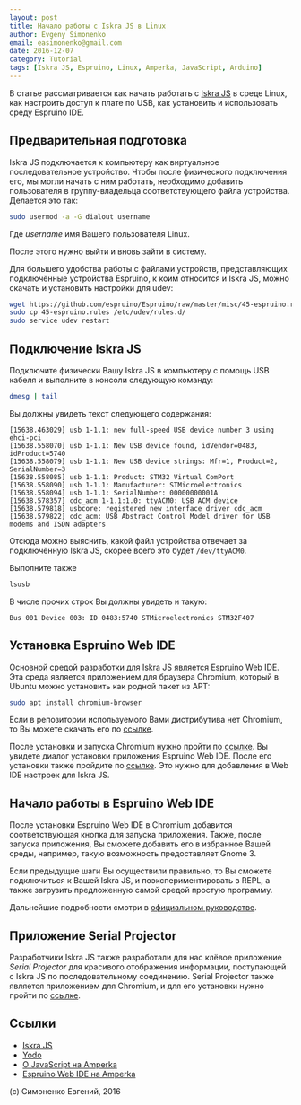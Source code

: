 ```yaml
---
layout: post
title: Начало работы с Iskra JS в Linux
author: Evgeny Simonenko
email: easimonenko@gmail.com
date: 2016-12-07
category: Tutorial
tags: [Iskra JS, Espruino, Linux, Amperka, JavaScript, Arduino]
---
```


В статье рассматривается как начать работать с [Iskra JS][] в среде
Linux, как настроить доступ к плате по USB, как установить и использовать
среду Espruino IDE.

<!-- end-of-lead -->

## Предварительная подготовка

Iskra JS подключается к компьютеру как виртуальное последовательное устройство.
Чтобы после физического подключения его, мы могли начать с ним работать,
необходимо добавить пользователя в группу-владельца соответствующего файла
устройства. Делается это так:

``` sh
sudo usermod -a -G dialout username
```

Где _username_ имя Вашего пользователя Linux.

После этого нужно выйти и вновь зайти в систему.

Для большего удобства работы с файлами устройств, представляющих подключённые
устройства Espruino, к коим относится и Iskra JS, можно скачать и установить
настройки для udev:

``` sh
wget https://github.com/espruino/Espruino/raw/master/misc/45-espruino.rules
sudo cp 45-espruino.rules /etc/udev/rules.d/
sudo service udev restart
```

## Подключение Iskra JS

Подключите физически Вашу Iskra JS в компьютеру с помощь USB кабеля и выполните
в консоли следующую команду:

``` sh
dmesg | tail
```

Вы должны увидеть текст следующего содержания:

``` plain
[15638.463029] usb 1-1.1: new full-speed USB device number 3 using ehci-pci
[15638.558070] usb 1-1.1: New USB device found, idVendor=0483, idProduct=5740
[15638.558079] usb 1-1.1: New USB device strings: Mfr=1, Product=2, SerialNumber=3
[15638.558085] usb 1-1.1: Product: STM32 Virtual ComPort
[15638.558090] usb 1-1.1: Manufacturer: STMicroelectronics
[15638.558094] usb 1-1.1: SerialNumber: 00000000001A
[15638.578357] cdc_acm 1-1.1:1.0: ttyACM0: USB ACM device
[15638.579818] usbcore: registered new interface driver cdc_acm
[15638.579822] cdc_acm: USB Abstract Control Model driver for USB modems and ISDN adapters
```

Отсюда можно выяснить, какой файл устройства отвечает за подключённую Iskra JS,
скорее всего это будет `/dev/ttyACM0`.

Выполните также

``` sh
lsusb
```

В числе прочих строк Вы должны увидеть и такую:

``` plain
Bus 001 Device 003: ID 0483:5740 STMicroelectronics STM32F407
```

## Установка Espruino Web IDE

Основной средой разработки для Iskra JS является Espruino Web IDE. Эта среда
является приложением для браузера Chromium, который в Ubuntu можно установить
как родной пакет из APT:

``` sh
sudo apt install chromium-browser
```

Если в репозитории используемого Вами дистрибутива нет Chromium, то Вы можете
скачать его по
[ссылке](http://www.chromium.org/getting-involved/download-chromium).

После установки и запуска Chromium нужно пройти по
[ссылке](https://chrome.google.com/webstore/detail/espruino-web-ide/bleoifhkdalbjfbobjackfdifdneehpo).
Вы увидете диалог установки приложения Espruino Web IDE. После его установки
также пройдите по
[ссылке](http://www.espruino.com/webide?settings=%7B%22MODULE_URL%22%3A%22http%3A%2F%2Fjs.amperka.ru%2Fmodules%22%2C%22BOARD_JSON_URL%22%3A%22http%3A%2F%2Fjs.amperka.ru%2Fjson%22%2C%22SAVE_ON_SEND%22%3Atrue%7D).
Это нужно для добавления в Web IDE настроек для Iskra JS.

## Начало работы в Espruino Web IDE

После установки Espruino Web IDE в Chromium добавится соответствующая кнопка
для запуска приложения. Также, после запуска приложения, Вы сможете добавить
его в избранное Вашей среды, например, такую возможность предоставляет Gnome 3.

Если предыдущие шаги Вы осуществили правильно, то Вы сможете подключиться к
Вашей Iskra JS, и поэкспериментировать в REPL, а также загрузить предложенную
самой средой простую программу.

Дальнейшие подробности смотри в
[официальном руководстве](http://wiki.amperka.ru/js:ide).

## Приложение Serial Projector

Разработчики Iskra JS также разработали для нас клёвое приложение
_Serial Projector_ для красивого отображения информации, поступающей с Iskra JS
по последовательному соединению. Serial Projector также является приложением
для Chromium, и для его установки нужно пройти по
[ссылке](http://amperka.ru/chrome/serial-projector).

## Ссылки

[Iskra JS]: http://amperka.ru/product/iskra-js
[Yodo]: http://amperka.ru/product/yodo
[О JavaScript на Amperka]: http://wiki.amperka.ru/js:start
[Espruino Web IDE на Amperka]: http://wiki.amperka.ru/js:ide

* [Iskra JS][]
* [Yodo][]
* [О JavaScript на Amperka][]
* [Espruino Web IDE на Amperka][]

(c) Симоненко Евгений, 2016
